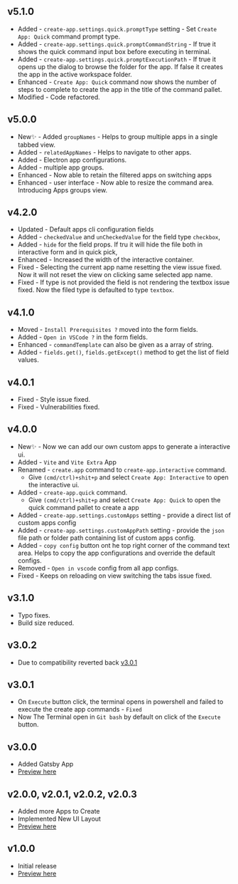 ## v5.1.0

- Added - `create-app.settings.quick.promptType` setting - Set `Create App: Quick` command prompt type.
- Added - `create-app.settings.quick.promptCommandString` - If true it shows the quick command input box before executing in terminal.
- Added - `create-app.settings.quick.promptExecutionPath` - If true it opens up the dialog to browse the folder for the app. If false it creates the app in the active workspace folder.
- Enhanced - `Create App: Quick` command now shows the number of steps to complete to create the app in the title of the command pallet.
- Modified - Code refactored.

## v5.0.0

- New✨ - Added `groupNames` - Helps to group multiple apps in a single tabbed view.
- Added - `relatedAppNames` - Helps to navigate to other apps.
- Added - Electron app configurations.
- Added - multiple app groups.
- Enhanced - Now able to retain the filtered apps on switching apps
- Enhanced - user interface - Now able to resize the command area. Introducing Apps groups view.

## v4.2.0

- Updated - Default apps cli configuration fields
- Added - `checkedValue` and `unCheckedValue` for the field type `checkbox`,
- Added - `hide` for the field props. If tru it will hide the file both in interactive form and in quick pick,
- Enhanced - Increased the width of the interactive container.
- Fixed - Selecting the current app name resetting the view issue fixed. Now it will not reset the view on clicking same selected app name.
- Fixed - If type is not provided the field is not rendering the textbox issue fixed. Now the filed type is defaulted to type `textbox`.

## v4.1.0

- Moved - `Install Prerequisites ?` moved into the form fields.
- Added - `Open in VSCode ?` in the form fields.
- Enhanced - `commandTemplate` can also be given as a array of string.
- Added - `fields.get()`, `fields.getExcept()` method to get the list of field values.

## v4.0.1

- Fixed - Style issue fixed.
- Fixed - Vulnerabilities fixed.

## v4.0.0

- New✨ - Now we can add our own custom apps to generate a interactive ui.
- Added - `Vite` and `Vite Extra` App
- Renamed - `create.app` command to `create-app.interactive` command.
  - Give `(cmd/ctrl)+shit+p` and select `Create App: Interactive` to open the interactive ui.
- Added - `create-app.quick` command.
  - Give `(cmd/ctrl)+shit+p` and select `Create App: Quick` to open the quick command pallet to create a app
- Added - `create-app.settings.customApps` setting - provide a direct list of custom apps config
- Added - `create-app.settings.customAppPath` setting - provide the `json` file path or folder path containing list of custom apps config.
- Added - `copy config` button ont he top right corner of the command text area. Helps to copy the app configurations and override the default configs.
- Removed - `Open in vscode` config from all app configs.
- Fixed - Keeps on reloading on view switching the tabs issue fixed.

## v3.1.0

- Typo fixes.
- Build size reduced.

## v3.0.2

- Due to compatibility reverted back [v3.0.1](#v3.0.1)

## v3.0.1

- On `Execute` button click, the terminal opens in powershell and failed to execute the create app commands - `Fixed`
- Now The Terminal open in `Git bash` by default on click of the `Execute` button.

## v3.0.0

- Added Gatsby App
- [Preview here](https://raw.githubusercontent.com/R35007/create-app-support/version_5.1.0/images/previews/preview_v3.0.0.gif)

## v2.0.0, v2.0.1, v2.0.2, v2.0.3

- Added more Apps to Create
- Implemented New UI Layout
- [Preview here](https://raw.githubusercontent.com/R35007/create-app-support/version_5.1.0/images/previews/preview_v2.0.0.gif)

## v1.0.0

- Initial release
- [Preview here](https://raw.githubusercontent.com/R35007/create-app-support/version_5.1.0/images/previews/preview_v1.0.0.gif)
